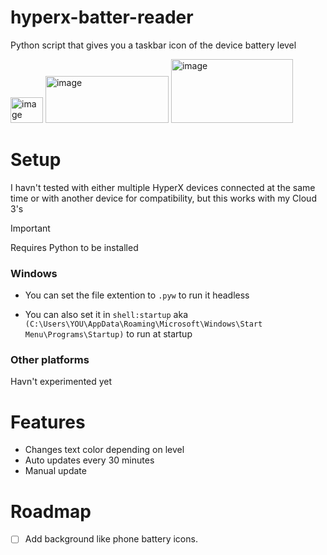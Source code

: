 # hyperx-batter-reader
Python script that gives you a taskbar icon of the device battery level


<img width="52" height="41" alt="image" src="https://github.com/user-attachments/assets/5b9aeb07-c562-4c0e-b426-4b7b20835225" />

<img width="197" height="75" alt="image" src="https://github.com/user-attachments/assets/c960929a-a6d1-4b6f-8be2-e2de827a0de8" />

<img width="195" height="102" alt="image" src="https://github.com/user-attachments/assets/dba00c76-d81e-434e-aa13-deac87225561" />

# Setup
I havn't tested with either multiple HyperX devices connected at the same time or with another device for compatibility, but this works with my Cloud 3's

> [!IMPORTANT]
Requires Python to be installed

### Windows
- You can set the file extention to `.pyw` to run it headless

- You can also set it in `shell:startup` aka `(C:\Users\YOU\AppData\Roaming\Microsoft\Windows\Start Menu\Programs\Startup)` to run at startup

### Other platforms
Havn't experimented yet

# Features
- Changes text color depending on level
- Auto updates every 30 minutes
- Manual update

# Roadmap
- [ ] Add background like phone battery icons.


